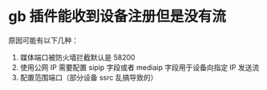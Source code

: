 # gb 插件能收到设备注册但是没有流

原因可能有以下几种：

1. 媒体端口被防火墙拦截默认是 58200
2. 使用公网 IP 需要配置 sipip 字段或者 mediaip 字段用于设备向指定 IP 发送流
3. 配置范围端口（部分设备 ssrc 乱搞导致的）
